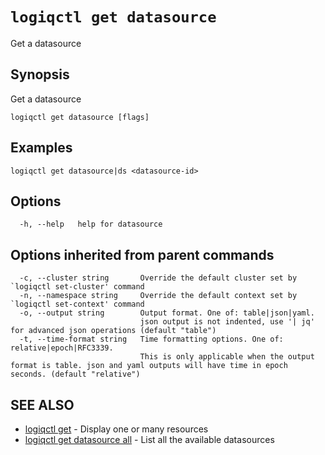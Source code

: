 # `logiqctl get datasource`

Get a datasource

## Synopsis

Get a datasource

```text
logiqctl get datasource [flags]
```

## Examples

```text
logiqctl get datasource|ds <datasource-id>
```

## Options

```text
  -h, --help   help for datasource
```

## Options inherited from parent commands

```text
  -c, --cluster string       Override the default cluster set by `logiqctl set-cluster' command
  -n, --namespace string     Override the default context set by `logiqctl set-context' command
  -o, --output string        Output format. One of: table|json|yaml. 
                             json output is not indented, use '| jq' for advanced json operations (default "table")
  -t, --time-format string   Time formatting options. One of: relative|epoch|RFC3339. 
                             This is only applicable when the output format is table. json and yaml outputs will have time in epoch seconds. (default "relative")
```

## SEE ALSO

* [logiqctl get](/get/logiqctl_get)     - Display one or many resources
* [logiqctl get datasource all](/get/logiqctl_get_datasource_all)     - List all the available datasources

